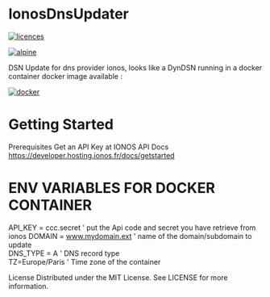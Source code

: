 # IonosDnsUpdater 

[![licences](https://img.shields.io/static/v1?label=based_on&message=IonosApi&color=blue)](link=https://developer.hosting.ionos.fr/docs/dns,float="left")

[![alpine](https://img.shields.io/static/v1?label=using&message=alpine&color=orange)](https://alpinelinux.org)

DSN Update for dns provider ionos, looks like a DynDSN 
running in a docker container
docker image available : 

[![docker](https://img.shields.io/static/v1?label=docker&message=dockerhub&color=green)](https://registry.hub.docker.com/r/goodlinux/ionosdnsupdater)

 
# Getting Started
 Prerequisites
 Get an API Key at IONOS API Docs
 https://developer.hosting.ionos.fr/docs/getstarted
 
 
# ENV VARIABLES FOR DOCKER CONTAINER  
 
 API_KEY = ccc.secret           ' put the Api code and secret you have retrieve from ionos 
 DOMAIN = www.mydomain.ext      ' name of the domain/subdomain to update   
 DNS_TYPE = A                   ' DNS record type    
 TZ=Europe/Paris                ' Time zone of the container  
  
 
 License
 Distributed under the MIT License. See LICENSE for more information.
